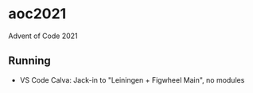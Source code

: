 # aoc2021

Advent of Code 2021

## Running
* VS Code Calva: Jack-in to "Leiningen + Figwheel Main", no modules